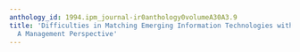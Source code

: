```yaml
---
anthology_id: 1994.ipm_journal-ir0anthology0volumeA30A3.9
title: 'Difficulties in Matching Emerging Information Technologies with Business Needs:
  A Management Perspective'
---
```

